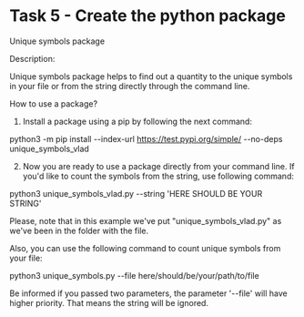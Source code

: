 # Task 5 - Create the python package


Unique symbols package


Description:

Unique symbols package helps to find out a quantity to the unique symbols in your file or from the string directly through the command line.


How to use a package?

1. Install a package using a <a link='https://packaging.python.org/en/latest/tutorials/installing-packages/'>pip</a> by following the next command:

python3 -m pip install --index-url https://test.pypi.org/simple/ --no-deps unique_symbols_vlad

2. Now you are ready to use a package directly from your command line. If you'd like to count the symbols from the string, use following command:

python3 unique_symbols_vlad.py --string 'HERE SHOULD BE YOUR STRING'

Please, note that in this example we've put "unique_symbols_vlad.py" as we've been in the folder with the file.

Also, you can use the following command to count unique symbols from your file:

python3 unique_symbols.py --file here/should/be/your/path/to/file

Be informed if you passed two parameters, the parameter '--file' will have higher priority. That means the string will be ignored.

